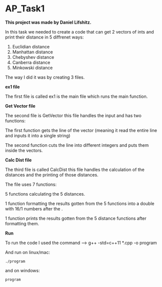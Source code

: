 # AP_Task1

**This project was made by Daniel Lifshitz.**

In this task we needed to create a code that can get 2 vectors of ints and print their distance in 5 diffrenet ways:
1) Euclidian distance
2) Manhattan distance
3) Chebyshev distance
4) Canberra distance
5) Minkowski distance

The way I did it was by creating 3 files.

**ex1 file**

The first file is called ex1 is the main file which runs the main function.

**Get Vector file**

The second file is GetVector this file handles the input and has two functions:

The first function gets the line of the vector (meaning it read the entire line and inputs it into a single string)

The second function cuts the line into different integers and puts them inside the vectors.

**Calc Dist file**

The third file is called CalcDist this file handles the calculation of the distances and the printing of those distances.

The file uses 7 functions:

5 functions calculating the 5 distances.

1 function formatting the results gotten from the 5 functions into a double with 16/1 numbers after the .

1 function prints the results gotten from the 5 distance functions after formatting them.

**Run**

To run the code I used the command --> g++ -std=c++11 *.cpp -o program

And run on linux/mac: 
```
./program
```
and on windows:
```
program
```
